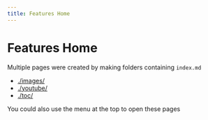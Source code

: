 ```yaml
---
title: Features Home
---
```


# Features Home

Multiple pages were created by making folders containing `index.md`
  * [./images/](./images)
  * [./youtube/](./youtube)
  * [./toc/](./toc)

You could also use the menu at the top to open these pages